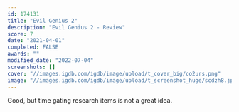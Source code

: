 ```yaml
---
id: 174131
title: "Evil Genius 2"
description: "Evil Genius 2 - Review"
score: 7
date: "2021-04-01"
completed: FALSE
awards: ""
modified_date: "2022-07-04"
screenshots: []
cover: "//images.igdb.com/igdb/image/upload/t_cover_big/co2urs.png"
image: "//images.igdb.com/igdb/image/upload/t_screenshot_huge/scdzh8.jpg"
---
```

Good, but time gating research items is not a great idea.